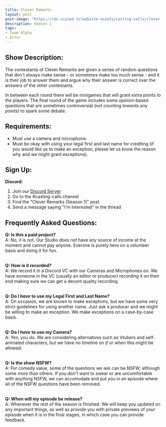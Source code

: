 ```yaml
---
title: Clever Remarks
layout: post
post-image: "https://cdn.scyted.tv/website-assets/casting-calls/clever-remarks.jpg"
description: Season 1
tags:
- Team Alpha
- Actor
---
```


## Show Description:

The contestants of Clever Remarks are given a series of random questions that don't always make sense - or sometimes make too much sense - and it is their job to answer them and argue why their answer is correct over the answers of the other contestants.

In between each round there will be minigames that will grant extra points to the players. The final round of the game includes some opinion-based questions that are sometimes controversial (not counting towards any points) to spark some debate.

## Requirements:
- Must use a camera and microphone.
- Must be okay with using your legal first and last name for crediting (if you would like us to make an exception, please let us know the reason why and we might grant exceptions).

## Sign Up:

**Discord**:
1. Join our [Discord Server](https://discord.gg/yrr7tEJNDr)
2. Go to the #casting-calls channel
3. Find the "Clever Remarks (Season 1)" post
4. Send a message saying "I'm Interested" in the thread

## Frequently Asked Questions:

**Q: Is this a paid project?**
<br>
A: No, it is not. Our Studio does not have any source of income at the moment and cannot pay anyone. Everone is purely here on a volunteer basis and doing it for fun.
<br><br>

**Q: How is it recorded?**
<br>
A: We record it in a Discord VC with our Cameras and Microphones on. We have someone in the VC (usually an editor or producer) recording it on their end making sure we can get a decent quality recording.
<br><br>

**Q: Do I *have* to use my Legal First and Last Name?**
<br>
A: On occasion, we are known to make exceptions, but we have some very strict guidelines for using another name. Just ask a producer and we might be willing to make an exception. We make exceptions on a case-by-case basis. 
<br><br>

**Q: Do I *have* to use my Camera?**
<br>
A: Yes, you do. We are considering alternatives such as Vtubers and self-animated characters, but we have no timeline on *if* or *when* this might be allowed.
<br><br>

**Q: Is the show NSFW?**
<br>
A: For comedy value, some of the questions we ask can be NSFW; although some more than others. If you don't want to swear or are uncomfortable with anything NSFW, we can accomodate and put you in an episode where all of the NSFW questions have been removed.
<br><br>

**Q: When will my episode be release?**
<br>
A: Whenever the rest of the season is finished. We will keep you updated on any important things, as well as provide you with private previews of your episode when it is in the final stages, in which case you can provide feedback.
<br><br>